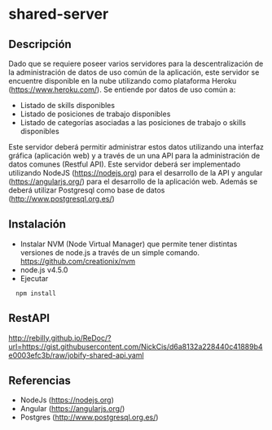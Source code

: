 # shared-server

## Descripción
Dado que se requiere poseer varios servidores para la descentralización de la administración de datos de uso común de la aplicación, este servidor se encuentre disponible en la nube utilizando como plataforma Heroku (https://www.heroku.com/).
Se entiende por datos de uso común a:
* Listado de skills disponibles
* Listado de posiciones de trabajo disponibles
* Listado de categorías asociadas a las posiciones de trabajo o skills disponibles


Este servidor deberá permitir administrar estos datos utilizando una interfaz gráfica (aplicación web) y a través de un una API para la administración de datos comunes (Restful API).  Este servidor deberá ser implementado utilizando NodeJS (https://nodejs.org) para el desarrollo de la API y angular (https://angularjs.org/) para el desarrollo de la aplicación web. Además se deberá utilizar Postgresql como base de datos (http://www.postgresql.org.es/)

## Instalación

* Instalar NVM (Node Virtual Manager) que permite tener distintas versiones de node.js a través de un simple comando.
https://github.com/creationix/nvm
* node.js v4.5.0
* Ejecutar
```
  npm install
```



## RestAPI

http://rebilly.github.io/ReDoc/?url=https://gist.githubusercontent.com/NickCis/d6a8132a228440c41889b4e0003efc3b/raw/jobify-shared-api.yaml

## Referencias
* NodeJs (https://nodejs.org)
* Angular (https://angularjs.org/)
* Postgres (http://www.postgresql.org.es/)

